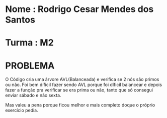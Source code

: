 # Nome : Rodrigo Cesar Mendes dos Santos 
# Turma : M2

# PROBLEMA

O Código cria uma árvore AVL(Balanceada) e verifica se 2 nós são primos ou não.
Foi bem díficil fazer sendo AVL porque foi díficil balancear e depois fazer a função pra verificar se era prima ou não, tanto que só consegui enviar sábado e não sexta.

Mas valeu a pena porque ficou melhor e mais completo doque o próprio exercício pedia.
